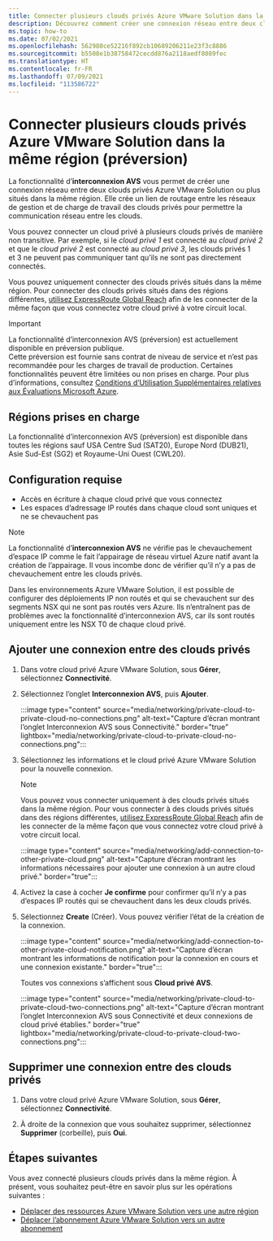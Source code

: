 ```yaml
---
title: Connecter plusieurs clouds privés Azure VMware Solution dans la même région (préversion)
description: Découvrez comment créer une connexion réseau entre deux clouds privés Azure VMware Solution ou plus situés dans la même région.
ms.topic: how-to
ms.date: 07/02/2021
ms.openlocfilehash: 562980ce52216f892cb10689206211e23f3c8886
ms.sourcegitcommit: b5508e1b38758472cecdd876a2118aedf8089fec
ms.translationtype: HT
ms.contentlocale: fr-FR
ms.lasthandoff: 07/09/2021
ms.locfileid: "113586722"
---
```

# <a name="connect-multiple-azure-vmware-solution-private-clouds-in-the-same-region-preview"></a>Connecter plusieurs clouds privés Azure VMware Solution dans la même région (préversion)

La fonctionnalité d’**interconnexion AVS** vous permet de créer une connexion réseau entre deux clouds privés Azure VMware Solution ou plus situés dans la même région. Elle crée un lien de routage entre les réseaux de gestion et de charge de travail des clouds privés pour permettre la communication réseau entre les clouds.

Vous pouvez connecter un cloud privé à plusieurs clouds privés de manière non transitive. Par exemple, si le _cloud privé 1_ est connecté au _cloud privé 2_ et que le _cloud privé 2_ est connecté au _cloud privé 3_, les clouds privés 1 et 3 ne peuvent pas communiquer tant qu’ils ne sont pas directement connectés.

Vous pouvez uniquement connecter des clouds privés situés dans la même région. Pour connecter des clouds privés situés dans des régions différentes, [utilisez ExpressRoute Global Reach](tutorial-expressroute-global-reach-private-cloud.md) afin de les connecter de la même façon que vous connectez votre cloud privé à votre circuit local. 

>[!IMPORTANT]
>La fonctionnalité d’interconnexion AVS (préversion) est actuellement disponible en préversion publique.  
>Cette préversion est fournie sans contrat de niveau de service et n’est pas recommandée pour les charges de travail de production. Certaines fonctionnalités peuvent être limitées ou non prises en charge.
>Pour plus d’informations, consultez [Conditions d’Utilisation Supplémentaires relatives aux Évaluations Microsoft Azure](https://azure.microsoft.com/support/legal/preview-supplemental-terms/).

## <a name="supported-regions"></a>Régions prises en charge

La fonctionnalité d’interconnexion AVS (préversion) est disponible dans toutes les régions sauf USA Centre Sud (SAT20), Europe Nord (DUB21), Asie Sud-Est (SG2) et Royaume-Uni Ouest (CWL20). 

## <a name="prerequisites"></a>Configuration requise

- Accès en écriture à chaque cloud privé que vous connectez
- Les espaces d’adressage IP routés dans chaque cloud sont uniques et ne se chevauchent pas

>[!NOTE]
>La fonctionnalité d’**interconnexion AVS** ne vérifie pas le chevauchement d’espace IP comme le fait l’appairage de réseau virtuel Azure natif avant la création de l’appairage. Il vous incombe donc de vérifier qu’il n’y a pas de chevauchement entre les clouds privés.
>
>Dans les environnements Azure VMware Solution, il est possible de configurer des déploiements IP non routés et qui se chevauchent sur des segments NSX qui ne sont pas routés vers Azure.  Ils n’entraînent pas de problèmes avec la fonctionnalité d’interconnexion AVS, car ils sont routés uniquement entre les NSX T0 de chaque cloud privé.


## <a name="add-connection-between-private-clouds"></a>Ajouter une connexion entre des clouds privés

1. Dans votre cloud privé Azure VMware Solution, sous **Gérer**, sélectionnez **Connectivité**.

2. Sélectionnez l’onglet **Interconnexion AVS**, puis **Ajouter**.

   :::image type="content" source="media/networking/private-cloud-to-private-cloud-no-connections.png" alt-text="Capture d’écran montrant l’onglet Interconnexion AVS sous Connectivité." border="true" lightbox="media/networking/private-cloud-to-private-cloud-no-connections.png":::

3. Sélectionnez les informations et le cloud privé Azure VMware Solution pour la nouvelle connexion.

   >[!NOTE]
   >Vous pouvez vous connecter uniquement à des clouds privés situés dans la même région. Pour vous connecter à des clouds privés situés dans des régions différentes, [utilisez ExpressRoute Global Reach](tutorial-expressroute-global-reach-private-cloud.md) afin de les connecter de la même façon que vous connectez votre cloud privé à votre circuit local. 

   :::image type="content" source="media/networking/add-connection-to-other-private-cloud.png" alt-text="Capture d’écran montrant les informations nécessaires pour ajouter une connexion à un autre cloud privé." border="true":::


4. Activez la case à cocher **Je confirme** pour confirmer qu’il n’y a pas d’espaces IP routés qui se chevauchent dans les deux clouds privés. 

5. Sélectionnez **Create** (Créer).  Vous pouvez vérifier l’état de la création de la connexion.

   :::image type="content" source="media/networking/add-connection-to-other-private-cloud-notification.png" alt-text="Capture d’écran montrant les informations de notification pour la connexion en cours et une connexion existante." border="true":::

   Toutes vos connexions s’affichent sous **Cloud privé AVS**.
   
   :::image type="content" source="media/networking/private-cloud-to-private-cloud-two-connections.png" alt-text="Capture d’écran montrant l’onglet Interconnexion AVS sous Connectivité et deux connexions de cloud privé établies." border="true" lightbox="media/networking/private-cloud-to-private-cloud-two-connections.png":::


## <a name="remove-connection-between-private-clouds"></a>Supprimer une connexion entre des clouds privés

1. Dans votre cloud privé Azure VMware Solution, sous **Gérer**, sélectionnez **Connectivité**.

2. À droite de la connexion que vous souhaitez supprimer, sélectionnez **Supprimer** (corbeille), puis **Oui**.


## <a name="next-steps"></a>Étapes suivantes

Vous avez connecté plusieurs clouds privés dans la même région. À présent, vous souhaitez peut-être en savoir plus sur les opérations suivantes :

- [Déplacer des ressources Azure VMware Solution vers une autre région](move-azure-vmware-solution-across-regions.md)
- [Déplacer l’abonnement Azure VMware Solution vers un autre abonnement](move-ea-csp-subscriptions.md)
